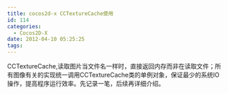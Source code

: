 ```yaml
---
title: cocos2d-x CCTextureCache使用
id: 114
categories:
  - Cocos2D-X
date: 2012-04-10 05:25:25
tags:
---
```


CCTextureCache,读取图片当文件名一样时，直接返回内存而非在读取文件；所有图像有关的实现统一调用CCTextureCache类的单例对象，保证最少的系统IO操作，提高程序运行效率。先记录一笔，后续再详细介绍。